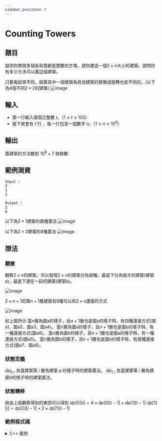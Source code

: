 ```yaml
---
sidebar_position: 9
---
```


Counting Towers
===

題目
---
提供你無限多個長和寬都是整數的方塊，請你建造一個$2 \times n$大小的建築，請問你有多少方法可以蓋這個建築。

只要看起來不同，就算其中一個建築為其他建築的鏡像或旋轉也是不同的。(以下為4個不同$2 \times 2$的建築)
![image](https://hackmd.io/_uploads/BJsIqK7XR.png)

## 輸入
- 第一行輸入兩個正整數 $t$。（$1 \le t \le 100$）
- 接下來會有 $t$ 行 ，每一行包含一個數字 $n$。（$1 \le n \le 10^{6}$）

## 輸出
蓋建築的方法數對 $10^9 + 7$ 取餘數

範例測資
---
```
Input : 
2
1
2

Output :
2
8
```
以下為$2 \times 1$建築的兩種蓋法
![image](https://hackmd.io/_uploads/SkYvpn7m0.png)


以下為$2 \times 2$建築的8種蓋法
![image](https://hackmd.io/_uploads/SyANahmQC.png)


想法
---
### 觀察
觀察$2 \times n$的建築，可以發現$2 \times n$的建築分為兩種，最底下分為兩半的建築(建築a)，最底下連在一起的建築(建築b)。

![image](https://hackmd.io/_uploads/ryCyza7QA.png)

$2 \times n+1$的第$n+1$層建築有8種可以和$2 \times n$連接的方式

<!-- ![image](https://hackmd.io/_uploads/B1ADMTmQA.png)

![image](https://hackmd.io/_uploads/ryEFzaX7R.png)

![image](https://hackmd.io/_uploads/Bk8qMpQ7C.png)

![image](https://hackmd.io/_uploads/S1ijM6QXA.png)

![image](https://hackmd.io/_uploads/SyjkQa7QR.png)

![image](https://hackmd.io/_uploads/Sy5lma7mC.png)

![image](https://hackmd.io/_uploads/HJxG76QXA.png)

![image](https://hackmd.io/_uploads/B1eX76QXC.png)
 -->

![image](https://hackmd.io/_uploads/S10sNTXmC.png)

如上圖所示
當$n$層為圖a的樣子，且$n+1$層也是圖a的樣子時，有四種連接方式(圖a1、圖a2、圖a3、圖a4)。
當$n$層為圖a的樣子，且$n+1$層也是圖b的樣子時，有一種連接方式(圖a6)。
當$n$層為圖b的樣子，且$n+1$層也是圖a的樣子時，有一種連接方式(圖a5)。
當$n$層為圖b的樣子，且$n+1$層也是圖b的樣子時，有兩種連接方式(圖a7、圖a8)。

### 狀態定義
$dp_{0, i}$ 為當建築第 $i$ 層為建築 a 的樣子時的建築蓋法。
$dp_{1, i}$ 為當建築第 $i$ 層為建築b的樣子時的建築蓋法。

### 狀態轉移
經由上面觀察得到的東西可以得到
$dp[0][i]=4 \times dp[0][i-1]+dp[1][i-1]$
$dp[1][i]=dp[0][i-1]+2 \times dp[1][i-1]$

### 範例程式碼
<details>
<summary> C++ 範例 </summary>

```cpp
#include <bits/stdc++.h>
using namespace std;
const long long int MOD=1e9+7;
long long int dp[2][1000010];
int main() {
    // ios::sync_with_stdio(0),cin.tie(0),cout.tie(0);
    dp[0][1]=1;//oo
    dp[1][1]=1;//<>
    for(int i=2;i<=1000000;i++){
        dp[0][i]=(dp[0][i-1]*4+dp[1][i-1])%MOD;
        dp[1][i]=(dp[0][i-1]+dp[1][i-1]*2)%MOD;
    }
    int t;
    cin>>t;
    while(t--){
        long long int n;
        cin>>n;
        cout<<(dp[0][n]+dp[1][n])%MOD<<"\n";
    }
    return 0;
}
```

</details>